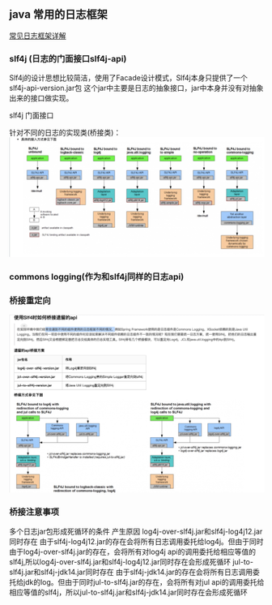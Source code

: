 ## java 常用的日志框架
[常见日志框架详解](https://www.cnblogs.com/chenhongliang/p/5312517.html#java%E6%97%A5%E5%BF%97%E6%A6%82%E8%BF%B0)

### slf4j (日志的门面接口slf4j-api)

Slf4j的设计思想比较简洁，使用了Facade设计模式，Slf4j本身只提供了一个slf4j-api-version.jar包
这个jar中主要是日志的抽象接口，jar中本身并没有对抽象出来的接口做实现。


slf4j 门面接口

针对不同的日志的实现类(桥接类)：
![avatar](photo/20211201143956.jpg)



### commons logging(作为和slf4j同样的日志api)

### 桥接重定向
![avatar](photo/20211201145555.jpg)


### 桥接注意事项
多个日志jar包形成死循环的条件	产生原因
log4j-over-slf4j.jar和slf4j-log4j12.jar同时存在	由于slf4j-log4j12.jar的存在会将所有日志调用委托给log4j。但由于同时由于log4j-over-slf4j.jar的存在，会将所有对log4j api的调用委托给相应等值的slf4j,所以log4j-over-slf4j.jar和slf4j-log4j12.jar同时存在会形成死循环
jul-to-slf4j.jar和slf4j-jdk14.jar同时存在	由于slf4j-jdk14.jar的存在会将所有日志调用委托给jdk的log。但由于同时jul-to-slf4j.jar的存在，会将所有对jul api的调用委托给相应等值的slf4j，所以jul-to-slf4j.jar和slf4j-jdk14.jar同时存在会形成死循环